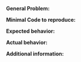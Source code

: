 <!--
Thank you for raising your concerns, we appreciate your feedback and contributions to this repository.

Before you continue, consider the following:

These "Issues" are meant only for technical problems, bugs, and proposals related to the library.

If your issue is a bug, please follow the format below the best you can:
-->

**General Problem:**

**Minimal Code to reproduce:**

**Expected behavior:**

**Actual behavior:**

**Additional information:**